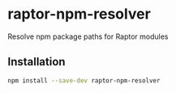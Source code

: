 # raptor-npm-resolver

Resolve npm package paths for Raptor modules
## Installation

```bash
npm install --save-dev raptor-npm-resolver
```

